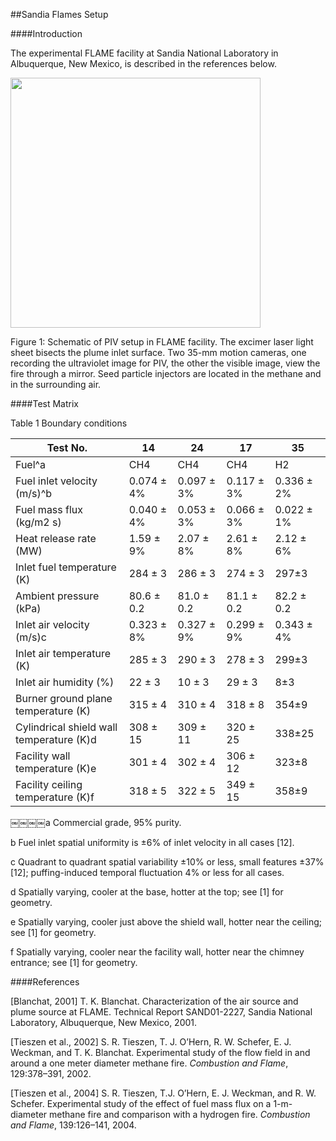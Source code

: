 ##Sandia Flames Setup

####Introduction

The experimental FLAME facility at Sandia National Laboratory in Albuquerque, New Mexico, is described in the references below.

<img src="https://github.com/MaCFP/macfp-db/blob/master/Gaseous_Pool_Fires/Sandia_Flames/Documentation/Sandia_FLAME_2.png" width="400">

Figure 1: Schematic of PIV setup in FLAME facility. The excimer laser light sheet bisects the plume inlet surface. Two 35-mm motion cameras, one recording the ultraviolet image for PIV, the other the visible image, view the fire through a mirror. Seed particle injectors are located in the methane and in the surrounding air.

####Test Matrix

Table 1
Boundary conditions

|Test No.                                 | 14  | 24  | 17  | 35  |
| --------------------------------------- | --- | --- | --- | --- |
|Fuel^a                                   | CH4 | CH4 | CH4 | H2  |
|Fuel inlet velocity (m/s)^b              | 0.074 ± 4% | 0.097 ± 3% | 0.117 ± 3% | 0.336 ± 2% |
|Fuel mass flux (kg/m2 s)                 | 0.040 ± 4% | 0.053 ± 3% | 0.066 ± 3% | 0.022 ± 1% |
|Heat release rate (MW)                   | 1.59 ± 9% | 2.07 ± 8% | 2.61 ± 8% | 2.12 ± 6% |
|Inlet fuel temperature (K)               | 284 ± 3 | 286 ± 3 | 274 ± 3 | 297±3 |
|Ambient pressure (kPa)                   | 80.6 ± 0.2 | 81.0 ± 0.2 | 81.1 ± 0.2 | 82.2 ± 0.2 |
|Inlet air velocity (m/s)c                | 0.323 ± 8% | 0.327 ± 9% | 0.299 ± 9% | 0.343 ± 4% |
|Inlet air temperature (K)                | 285 ± 3 | 290 ± 3 | 278 ± 3 | 299±3 |
|Inlet air humidity (%)                   | 22 ± 3 | 10 ± 3 | 29 ± 3 | 8±3 |
|Burner ground plane temperature (K)      | 315 ± 4 | 310 ± 4 | 318 ± 8 | 354±9 |
|Cylindrical shield wall temperature (K)d | 308 ± 15 | 309 ± 11 | 320 ± 25 | 338±25 |
|Facility wall temperature (K)e           | 301 ± 4 | 302 ± 4 | 306 ± 12 | 323±8 |
|Facility ceiling temperature (K)f        | 318 ± 5 | 322 ± 5 | 349 ± 15 | 358±9 |

￼￼￼￼a Commercial grade, 95% purity.

b Fuel inlet spatial uniformity is ±6% of inlet velocity in all cases [12].

c Quadrant to quadrant spatial variability ±10% or less, small features ±37% [12]; puffing-induced temporal fluctuation 4% or less for all cases.

d Spatially varying, cooler at the base, hotter at the top; see [1] for geometry.

e Spatially varying, cooler just above the shield wall, hotter near the ceiling; see [1] for geometry.

f Spatially varying, cooler near the facility wall, hotter near the chimney entrance; see [1] for geometry.

####References

[Blanchat, 2001] T. K. Blanchat. Characterization of the air source and plume source at FLAME. Technical Report SAND01-2227, Sandia National Laboratory, Albuquerque, New Mexico, 2001.

[Tieszen et al., 2002] S. R. Tieszen, T. J. O’Hern, R. W. Schefer, E. J. Weckman, and T. K. Blanchat. Experimental study of the flow field in and around a one meter diameter methane fire. _Combustion and Flame_, 129:378–391, 2002.

[Tieszen et al., 2004] S. R. Tieszen, T.J. O’Hern, E. J. Weckman, and R. W. Schefer. Experimental study of the effect of fuel mass flux on a 1-m-diameter methane fire and comparison with a hydrogen fire. _Combustion and Flame_, 139:126–141, 2004.

